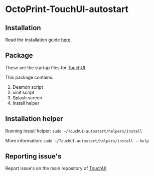 # OctoPrint-TouchUI-autostart

## Installation

Read the installation guide [here](https://github.com/BillyBlaze/OctoPrint-TouchUI/wiki/Setup).


## Package

These are the startup files for [TouchUI](https://github.com/BillyBlaze/OctoPrint-TouchUI)

This package contains:
 1. Deamon script
 1. xinit script
 1. Splash screen 
 1. Install helper

## Installation helper

Running install helper:
`sudo ~/TouchUI-autostart/helpers/install`

More information:
`sudo ~/TouchUI-autostart/helpers/install --help`
 
## Reporting issue's
 
Report issue's on the main repository of [TouchUI](https://github.com/BillyBlaze/OctoPrint-TouchUI)
